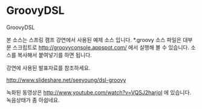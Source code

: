 GroovyDSL
=========

GroovyDSL

본 소스는 스프링 캠프 강연에서 사용된 예제 소스 입니다.
*.groovy 소스 파일은 대부분 스크립트로 http://groovyconsole.appspot.com/ 에서 실행해 볼 수 있습니다.
소스를 복사해서 붙여넣기를 하면 됩니다.

강연에 사용된 발표자료를 참조하세요. 

http://www.slideshare.net/seeyoung/dsl-groovy

녹화된 동영상은 http://www.youtube.com/watch?v=VQSJ2harjoI 에 있습니다. 녹음상태가 좀 아쉽네요.
